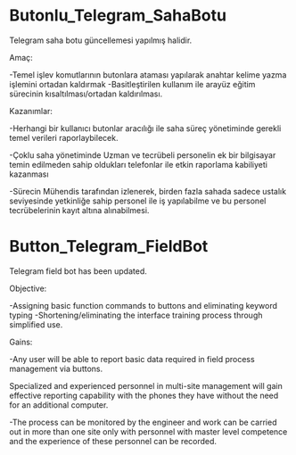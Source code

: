 # Butonlu_Telegram_SahaBotu
Telegram saha botu güncellemesi yapılmış halidir.


Amaç:


-Temel işlev komutlarının butonlara ataması yapılarak anahtar kelime yazma işlemini ortadan kaldırmak
-Basitleştirilen kullanım ile arayüz eğitim sürecinin kısaltılması/ortadan kaldırılması.


Kazanımlar:


-Herhangi bir kullanıcı butonlar aracılığı ile saha süreç yönetiminde gerekli temel verileri raporlaybilecek.

-Çoklu saha yönetiminde Uzman ve tecrübeli personelin ek bir bilgisayar temin edilmeden sahip oldukları telefonlar ile etkin raporlama kabiliyeti kazanması

-Sürecin Mühendis tarafından izlenerek, birden fazla sahada sadece ustalık seviyesinde yetkinliğe sahip personel ile iş yapılabilme ve bu personel tecrübelerinin kayıt altına alınabilmesi.


# Button_Telegram_FieldBot
Telegram field bot has been updated.


Objective:


-Assigning basic function commands to buttons and eliminating keyword typing
-Shortening/eliminating the interface training process through simplified use.


Gains:


-Any user will be able to report basic data required in field process management via buttons.

Specialized and experienced personnel in multi-site management will gain effective reporting capability with the phones they have without the need for an additional computer.

-The process can be monitored by the engineer and work can be carried out in more than one site only with personnel with master level competence and the experience of these personnel can be recorded.

